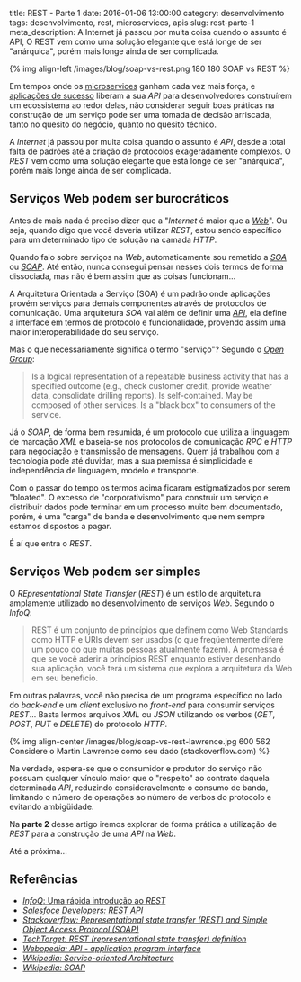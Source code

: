 title: REST - Parte 1
date: 2016-01-06 13:00:00
category: desenvolvimento
tags: desenvolvimento, rest, microservices, apis
slug: rest-parte-1
meta_description: A Internet já passou por muita coisa quando o assunto é API, O REST vem como uma solução elegante que está longe de ser "anárquica", porém mais longe ainda de ser complicada.

{% img align-left /images/blog/soap-vs-rest.png 180 180 SOAP vs REST %}

Em tempos onde os [microservices](http://www.infoq.com/br/news/2015/04/microservices-current-state "O estado da arte em micro serviços") ganham cada vez mais força, e [aplicações de sucesso](https://dev.twitter.com/rest/public "Conheça a API do Twitter") liberam a sua *API* para desenvolvedores construírem um ecossistema ao redor delas, não considerar seguir boas práticas na construção de um serviço pode ser uma tomada de decisão arriscada, tanto no quesito do negócio, quanto no quesito técnico.

<!-- PELICAN_END_SUMMARY -->

A *Internet* já passou por muita coisa quando o assunto é *API*, desde a total falta de padrões até a criação de protocolos exageradamente complexos. O *REST* vem como uma solução elegante que está longe de ser "anárquica", porém mais longe ainda de ser complicada.


## Serviços Web podem ser burocráticos

Antes de mais nada é preciso dizer que a "*Internet* é maior que a [*Web*]({tag}web "Leia mais sobre Web")". Ou seja, quando digo que você deveria utilizar *REST*, estou sendo específico para um determinado tipo de solução na camada *HTTP*.

Quando falo sobre serviços na *Web*, automaticamente sou remetido a *[SOA](https://en.wikipedia.org/wiki/Service-oriented_architecture "Leia mais sobre SOA")* ou *[SOAP](https://pt.wikipedia.org/wiki/SOAP "Leia mais sobre SOAP")*. Até então, nunca consegui pensar nesses dois termos de forma dissociada, mas não é bem assim que as coisas funcionam...

A Arquitetura Orientada a Serviço (SOA) é um padrão onde aplicações provém serviços para demais componentes através de protocolos de comunicação. Uma arquitetura *SOA* vai além de definir uma *[API](https://en.wikipedia.org/wiki/Application_programming_interface "Leia mais sobre API")*, ela define a interface em termos de protocolo e funcionalidade, provendo assim uma maior interoperabilidade do seu serviço.

Mas o que necessariamente significa o termo "serviço"? Segundo o *[Open Group](https://en.wikipedia.org/wiki/The_Open_Group "Leia mais sobre o Open Group")*:

> Is a logical representation of a repeatable business activity that has a specified outcome (e.g., check customer credit, provide weather data, 	consolidate drilling reports).
Is self-contained.
May be composed of other services.
Is a "black box" to consumers of the service.

Já o *SOAP*, de forma bem resumida, é um protocolo que utiliza a linguagem de marcação *XML* e baseia-se nos protocolos de comunicação *RPC* e *HTTP* para negociação e transmissão de mensagens. Quem já trabalhou com a tecnologia pode até duvidar, mas a sua premissa é simplicidade e independência de linguagem, modelo e transporte.

Com o passar do tempo os termos acima ficaram estigmatizados por serem "bloated". O excesso de "corporativismo" para construir um serviço e distribuir dados pode terminar em um processo muito bem documentado, porém, é uma "carga" de banda e desenvolvimento que nem sempre estamos dispostos a pagar.

É aí que entra o *REST*.


## Serviços Web podem ser simples

O *REpresentational State Transfer* (*REST*) é um estilo de arquitetura amplamente utilizado no desenvolvimento de serviços *Web*. Segundo o *InfoQ*:

> REST é um conjunto de princípios que definem como Web Standards como HTTP e URIs devem ser usados (o que freqüentemente difere um pouco do que muitas pessoas atualmente fazem). A promessa é que se você aderir a princípios REST enquanto estiver desenhando sua aplicação, você terá um sistema que explora a arquitetura da Web em seu benefício.

Em outras palavras, você não precisa de um programa específico no lado do *back-end* e um *client* exclusivo no *front-end* para consumir serviços *REST*... Basta lermos arquivos *XML* ou *JSON* utilizando os verbos (*GET*, *POST*, *PUT* e *DELETE*) do protocolo *HTTP*.

{% img align-center /images/blog/soap-vs-rest-lawrence.jpg 600 562 Considere o Martin Lawrence como seu dado (stackoverflow.com) %}

Na verdade, espera-se que o consumidor e produtor do serviço não possuam qualquer vínculo maior que o "respeito" ao contrato daquela determinada *API*, reduzindo consideravelmente o consumo de banda, limitando o número de operações ao número de verbos do protocolo e evitando ambigüidade.

Na **parte 2** desse artigo iremos explorar de forma prática a utilização de *REST* para a construção de uma *API* na *Web*.

Até a próxima...

## Referências

* [*InfoQ*: Uma rápida introdução ao *REST* ](http://www.infoq.com/br/articles/rest-introduction)
* *[Salesfoce Developers: REST API](https://developer.salesforce.com/page/REST_API)*
* *[Stackoverflow: Representational state transfer (REST) and Simple Object Access Protocol (SOAP)](http://stackoverflow.com/questions/209905/representational-state-transfer-rest-and-simple-object-access-protocol-soap)*
* *[TechTarget: REST (representational state transfer) definition](http://searchsoa.techtarget.com/definition/REST)*
* *[Webopedia: API - application program interface](http://www.webopedia.com/TERM/A/API.html)*
* *[Wikipedia: Service-oriented Architecture](https://en.wikipedia.org/wiki/Service-oriented_architecture "Leia sobre SOA no Wikipedia")*
* *[Wikipedia: SOAP](https://pt.wikipedia.org/wiki/SOAP)*
